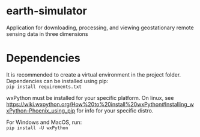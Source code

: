 # earth-simulator
Application for downloading,  processing, and viewing geostationary remote sensing data in three dimensions

# Dependencies
It is recommended to create a virtual environment in the project folder. Dependencies can be installed using pip:  
`pip install requirements.txt`  

wxPython must be installed for your specific platform. On linux, see https://wiki.wxpython.org/How%20to%20install%20wxPython#Installing_wxPython-Phoenix_using_pip for info for your specific distro.  

For Windows and MacOS, run:  
`pip install -U wxPython`
